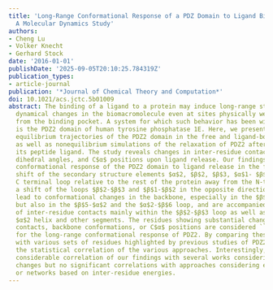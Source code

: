 ```yaml
---
title: 'Long-Range Conformational Response of a PDZ Domain to Ligand Binding and Release:
  A Molecular Dynamics Study'
authors:
- Cheng Lu
- Volker Knecht
- Gerhard Stock
date: '2016-01-01'
publishDate: '2025-09-05T20:10:25.784319Z'
publication_types:
- article-journal
publication: '*Journal of Chemical Theory and Computation*'
doi: 10.1021/acs.jctc.5b01009
abstract: The binding of a ligand to a protein may induce long-range structural or
  dynamical changes in the biomacromolecule even at sites physically well separated
  from the binding pocket. A system for which such behavior has been widely discussed
  is the PDZ2 domain of human tyrosine phosphatase 1E. Here, we present results from
  equilibrium trajectories of the PDZ2 domain in the free and ligand-bound state,
  as well as nonequilibrium simulations of the relaxation of PDZ2 after removal of
  its peptide ligand. The study reveals changes in inter-residue contacts, backbone
  dihedral angles, and C$α$ positions upon ligand release. Our findings show a long-range
  conformational response of the PDZ2 domain to ligand release in the form of a collective
  shift of the secondary structure elements $α$2, $β$2, $β$3, $α$1- $β$4, and the
  C terminal loop relative to the rest of the protein away from the N-terminus, and
  a shift of the loops $β$2-$β$3 and $β$1-$β$2 in the opposite direction. The shifts
  lead to conformational changes in the backbone, especially in the $β$2-$β$3 loop
  but also in the $β$5-$α$2 and the $α$2-$β$6 loop, and are accompanied by changes
  of inter-residue contacts mainly within the $β$2-$β$3 loop as well as between the
  $α$2 helix and other segments. The residues showing substantial changes of inter-residue
  contacts, backbone conformations, or C$α$ positions are considered ``key residues''
  for the long-range conformational response of PDZ2. By comparing these residues
  with various sets of residues highlighted by previous studies of PDZ2, we investigate
  the statistical correlation of the various approaches. Interestingly, we find a
  considerable correlation of our findings with several works considering structural
  changes but no significant correlations with approaches considering energy flow
  or networks based on inter-residue energies.
---
```

